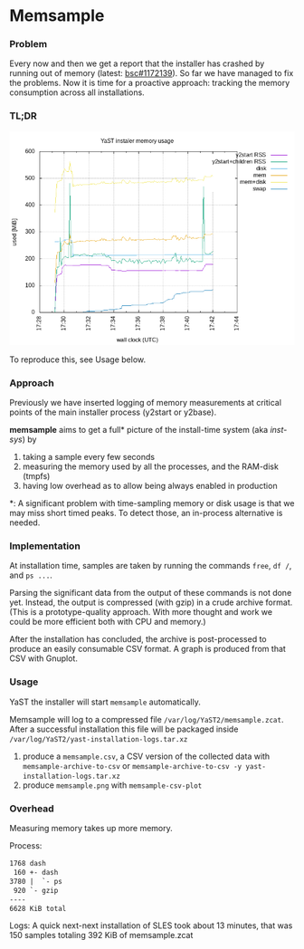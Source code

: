 # Memsample

### Problem

Every now and then we get a report that the installer has crashed by running
out of memory
(latest: [bsc#1172139](https://bugzilla.suse.com/show_bug.cgi?id=1172139)).
So far we have managed to fix the problems. Now it is time for
a proactive approach: tracking the memory consumption across all
installations.

### TL;DR

![YaST instaler memory usage, SLED15-SP2 GMC](memsample.png)

To reproduce this, see Usage below.

### Approach

Previously we have inserted logging of memory measurements at critical points
of the main installer process (y2start or y2base).

**memsample** aims to get a full* picture of the install-time system
(aka *inst-sys*) by
1. taking a sample every few seconds
2. measuring the memory used by all the processes, and the RAM-disk (tmpfs)
3. having low overhead as to allow being always enabled in production

*: A significant problem with time-sampling memory or disk usage is that we may
miss short timed peaks. To detect those, an in-process alternative is needed.

### Implementation

At installation time, samples are taken by running the commands `free`,
`df /`, and `ps ...`.

Parsing the significant data from the output of these commands is not done
yet. Instead, the output is compressed (with gzip) in a crude archive format.
(This is a prototype-quality approach. With more thought and work we could be
more efficient both with CPU and memory.)

After the installation has concluded, the archive is post-processed to produce
an easily consumable CSV format. A graph is produced from that CSV with
Gnuplot.

### Usage

YaST the installer will start `memsample` automatically.

Memsample will log to a compressed file `/var/log/YaST2/memsample.zcat`. After
a successful installation this file will be packaged inside
`/var/log/YaST2/yast-installation-logs.tar.xz`

1. produce a `memsample.csv`, a CSV version of the collected data with
`memsample-archive-to-csv`
or
`memsample-archive-to-csv -y yast-installation-logs.tar.xz`
2. produce `memsample.png` with
`memsample-csv-plot`

### Overhead

Measuring memory takes up more memory.

Process:
```
1768 dash
 160 +- dash
3780 |  `- ps
 920 `- gzip
----
6628 KiB total
```

Logs: A quick next-next installation of SLES took about 13 minutes,
that was 150 samples totaling 392 KiB of memsample.zcat
